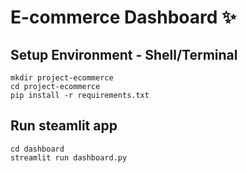 # E-commerce Dashboard ✨

## Setup Environment - Shell/Terminal
```
mkdir project-ecommerce
cd project-ecommerce
pip install -r requirements.txt
```

## Run steamlit app

```
cd dashboard
streamlit run dashboard.py
```
